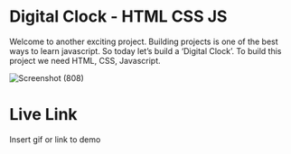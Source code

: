
# Digital Clock - HTML CSS JS

Welcome to another exciting project. Building projects is one of the best ways to learn javascript. So today let’s build a ‘Digital Clock’. To build this project we need HTML, CSS, Javascript.

![Screenshot (808)](https://github.com/IbrahimGazi2022/VanilaJS-1-Digital-Clock/assets/98854925/798cb51b-9dcb-48d7-a2cb-fd9c031c18c0)


# Live Link

Insert gif or link to demo
